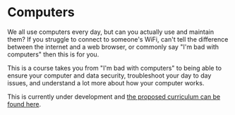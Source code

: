 # Computers

We all use computers every day, but can you actually use and maintain them? If you struggle to connect to someone's WiFi, can't tell the difference between the internet and a web browser, or commonly say "I'm bad with computers" then this is for you.

This is a course takes you from "I'm bad with computers" to being able to ensure your computer and data security, troubleshoot your day to day issues, and understand a lot more about how your computer works.

This is currently under development and [the proposed curriculum can be found here](./curriculum-proposal.md).
